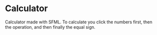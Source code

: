 # Calculator
Calculator made with SFML. To calculate you click the numbers first, then the operation, and then finally the equal sign.

